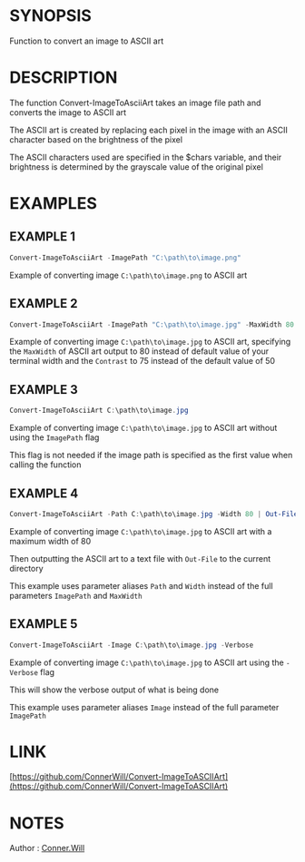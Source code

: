# SYNOPSIS

Function to convert an image to ASCII art


# DESCRIPTION

The function Convert-ImageToAsciiArt takes an image file path and converts the image to ASCII art

The ASCII art is created by replacing each pixel in the image with an ASCII character based on the brightness of the pixel

The ASCII characters used are specified in the $chars variable, and their brightness is determined by the grayscale value of the original pixel


# EXAMPLES

## EXAMPLE 1

```powershell
Convert-ImageToAsciiArt -ImagePath "C:\path\to\image.png"
```

Example of converting image `C:\path\to\image.png` to ASCII art


## EXAMPLE 2

```powershell
Convert-ImageToAsciiArt -ImagePath "C:\path\to\image.jpg" -MaxWidth 80 -Contrast 75
```

Example of converting image `C:\path\to\image.jpg` to ASCII art,
specifying the `MaxWidth` of ASCII art output to 80 instead of default value of your terminal width
and the `Contrast` to 75 instead of the default value of 50


## EXAMPLE 3

```powershell
Convert-ImageToAsciiArt C:\path\to\image.jpg
```

Example of converting image `C:\path\to\image.jpg` to ASCII art without using the `ImagePath` flag

This flag is not needed if the image path is specified as the first value when calling the function


## EXAMPLE 4

```powershell
Convert-ImageToAsciiArt -Path C:\path\to\image.jpg -Width 80 | Out-File -FilePath $PWD\ASCII-art.txt
```

Example of converting image `C:\path\to\image.jpg` to ASCII art with a maximum width of 80

Then outputting the ASCII art to a text file with `Out-File` to the current directory

This example uses parameter aliases `Path` and `Width` instead of the full parameters `ImagePath` and `MaxWidth`


## EXAMPLE 5

```powershell
Convert-ImageToAsciiArt -Image C:\path\to\image.jpg -Verbose
```

Example of converting image `C:\path\to\image.jpg` to ASCII art using the `-Verbose` flag

This will show the verbose output of what is being done

This example uses parameter aliases `Image` instead of the full parameter `ImagePath`


# LINK

[https://github.com/ConnerWill/Convert-ImageToASCIIArt](https://github.com/ConnerWill/Convert-ImageToASCIIArt)


# NOTES

Author
: [Conner.Will](https://github.com/ConnerWill)

